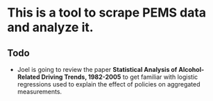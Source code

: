 # This is a tool to scrape PEMS data and analyze it.

## Todo

* Joel is going to review the paper __Statistical Analysis of Alcohol-Related Driving Trends, 1982-2005__ to get familiar with logistic regressions used to explain the effect of policies on aggregated measurements.
